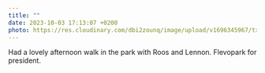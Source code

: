 ```yaml
---
title: ""
date: 2023-10-03 17:13:07 +0200
photo: https://res.cloudinary.com/dbi2zounq/image/upload/v1696345967/txhnhkhlbtukrb0ejtp0.jpg
---
```

Had a lovely afternoon walk in the park with Roos and Lennon. Flevopark for president. 
